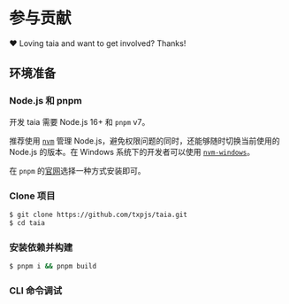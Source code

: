# 参与贡献

❤️ Loving taia and want to get involved? Thanks!

## 环境准备

### Node.js 和 pnpm

开发 taia 需要 Node.js 16+ 和 `pnpm` v7。

推荐使用 [`nvm`](https://github.com/nvm-sh/nvm) 管理 Node.js，避免权限问题的同时，还能够随时切换当前使用的 Node.js 的版本。在 Windows 系统下的开发者可以使用 [`nvm-windows`](https://github.com/coreybutler/nvm-windows)。

在 `pnpm` 的[官网](https://pnpm.io/installation)选择一种方式安装即可。

### Clone 项目

```bash
$ git clone https://github.com/txpjs/taia.git
$ cd taia
```

### 安装依赖并构建

```bash
$ pnpm i && pnpm build
```

### CLI 命令调试
